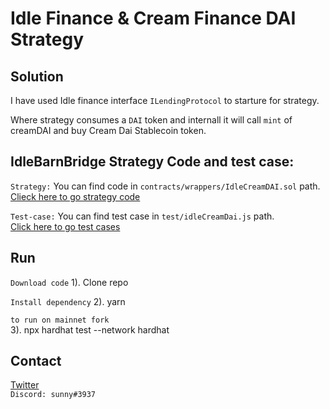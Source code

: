 # Idle Finance & Cream Finance DAI Strategy

## Solution

I have used Idle finance interface `ILendingProtocol` to starture for strategy.

Where strategy consumes a `DAI` token and internall it will call `mint` of creamDAI and buy Cream Dai Stablecoin token.

## IdleBarnBridge Strategy Code and test case:

`Strategy:` You can find code in `contracts/wrappers/IdleCreamDAI.sol` path.  
[Clieck here to go strategy code](https://github.com/sunnyRK/idleCreamDai-strategy/blob/master/contracts/wrappers/IdleCreamDAI.sol)


`Test-case:` You can find test case in `test/idleCreamDai.js` path.  
[Click here to go test cases](https://github.com/sunnyRK/idleCreamDai-strategy/blob/master/test/idleCreamDai.js)  

## Run

`Download code`
1). Clone repo

`Install dependency`
2). yarn

`to run on mainnet fork`  
3). npx hardhat test --network hardhat

## Contact

[Twitter](https://twitter.com/RadadiyaSunny)  
`Discord: sunny#3937` 




